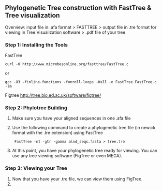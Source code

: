 ## Phylogenetic Tree construction with FastTree & Tree visualization

Overview: 
input file in .afa format > FASTTREE > output file in .tre format for viewing in Tree Visualization software > .pdf file of your tree 

### Step 1: Installing the Tools
FastTree

    curl -O http://www.microbesonline.org/fasttree/FastTree.c
or 
    
    gcc -O3 -finline-functions -funroll-loops -Wall -o FastTree FastTree.c -lm

Figtree
http://tree.bio.ed.ac.uk/software/figtree/

### Step 2: Phylotree Building
1. Make sure you have your aligned sequences in one .afa file
2. Use the following command to create a phylogenetic tree file (in newick format with the .tre extension) using FastTree

        FastTree -nt -gtr -gamma alnd_seqs.fasta > tree.tre

3. At this point, you have your phylogenetic tree ready for viewing. You can use any tree viewing software (FigTree or even MEGA).

### Step 3: Viewing your Tree
1. Now that you have your .tre file, we can view them using FigTree.
2. 
